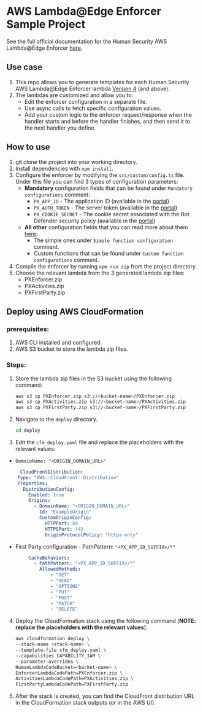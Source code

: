 # AWS Lambda@Edge Enforcer Sample Project

See the full official documentation for the Human Security AWS Lambda@Edge Enforcer [here](https://edocs.humansecurity.com/docs/installation-aws-lambda-edge).

## Use case
1. This repo allows you to generate templates for each Human Security AWS Lambda@Edge Enforcer lambda [Version 4](https://edocs.humansecurity.com/docs/installation-aws-lambda-edge) (and above).
2. The lambdas are customized and allow you to:
   - Edit the enforcer configuration in a separate file.
   - Use async calls to fetch specific configuration values.
   - Add your custom logic to the enforcer request/response when the handler starts and before the handler finishes, and then send it to the next handler you define.

## How to use
1. git clone the project into your working directory.
2. Install dependencies with `npm install`.
3. Configure the enforcer by modifying the `src/custom/config.ts` file.
   </br> Under this file you can find 3 types of configuration parameters:
   * <b>Mandatory</b> configuration fields that can be found under `Mandatory configurations` comment:   
      * `PX_APP_ID` - The application ID (available in the [portal](https://console.perimeterx.com/))
      * `PX_AUTH_TOKEN` - The server token (available in the [portal](https://console.perimeterx.com/))
      * `PX_COOKIE_SECRET` - The cookie secret associated with the Bot Defender security policy (available in the [portal](https://console.perimeterx.com/))
   * <b>All other</b> configuration fields that you can read more about them [here](https://edocs.humansecurity.com/docs/configuration-aws-lambda-edge):
      *  The simple ones under `Simple function configuration` comment.
      * Custom functions that can be found under `Custom function configurations` comment.
4. Compile the enforcer by running `npm run zip` from the project directory.
5. Choose the relevant lambda from the 3 generated lambda zip files:
    * PXEnforcer.zip
    * PXActivities.zip
    * PXFirstParty.zip

## Deploy using AWS CloudFormation

### prerequisites:
1. AWS CLI installed and configured.
2. AWS S3 bucket to store the lambda zip files.

### Steps:
1. Store the lambda zip files in the S3 bucket using the following command:
    ```bash
    aws s3 cp PXEnforcer.zip s3://<bucket-name>/PXEnforcer.zip
    aws s3 cp PXActivities.zip s3://<bucket-name>/PXActivities.zip
    aws s3 cp PXFirstParty.zip s3://<bucket-name>/PXFirstParty.zip
    ```
2. Navigate to the `deploy` directory.
    ```bash
   cd deploy
    ```
3. Edit the `cfm_deploy.yaml` file and replace the placeholders with the relevant values:
 - `DomainName: "<ORIGIN_DOMAIN_URL>" ` 
```yaml
     CloudFrontDistribution:
    Type: "AWS::CloudFront::Distribution"
    Properties:
      DistributionConfig:
        Enabled: true
        Origins:
          - DomainName: "<ORIGIN_DOMAIN_URL>"
            Id: "ExampleOrigin"
            CustomOriginConfig:
              HTTPPort: 80
              HTTPSPort: 443
              OriginProtocolPolicy: "https-only"
   ```
 - First Party configuration - PathPattern: `"<PX_APP_ID_SUFFIX>/*"`
```yaml
        CacheBehaviors:
          - PathPattern: "<PX_APP_ID_SUFFIX>/*"
            AllowedMethods:
                - "GET"
                - "HEAD"
                - "OPTIONS"
                - "PUT"
                - "POST"
                - "PATCH"
                - "DELETE"
```
4. Deploy the CloudFormation stack using the following command (<b>NOTE: replace the placeholders with the relevant values</b>):
    ```bash
    aws cloudformation deploy \                                    
    --stack-name <stack-name> \
    --template-file cfm_deploy.yaml \
    --capabilities CAPABILITY_IAM \
    --parameter-overrides \
    HumanLambdaCodeBucket=<bucket-name> \
    EnforcerLambdaCodePath=PXEnforcer.zip \
    ActivitiesLambdaCodePath=PXActivities.zip \
    FirstPartyLambdaCodePath=PXFirstParty.zip
    ```
5. After the stack is created, you can find the CloudFront distribution URL in the CloudFormation stack outputs (or in the AWS UI).
